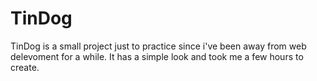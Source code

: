 # TinDog
TinDog is a small project just to practice since i've been away from web delevoment for a while. It has a simple look and took me a few hours to create.
